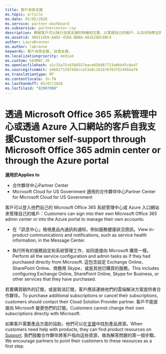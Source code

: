 ```yaml
---
title: 客戶自我支援
ms.topic: article
ms.date: 05/05/2020
ms.service: partner-dashboard
ms.subservice: partnercenter-csp
description: 瞭解客戶可以執行自我支援的時機和位置，以管理自己的帳戶，以及何時應洽詢其雲端解決方案提供者合作夥伴。
ms.assetid: 980116E0-AA02-45DA-BBBA-482E28DC8BC4
author: LauraBrenner
ms.author: labrenne
keywords: 客戶自我支援, 自我支援,
ms.localizationpriority: medium
ms.custom: SEOMAY.20
ms.openlocfilehash: a1c15a75c638d557eace058d67723a86645c6e47
ms.sourcegitcommit: e9b627159745bcce53a8c2b1676f63f5249bba76
ms.translationtype: MT
ms.contentlocale: zh-TW
ms.lasthandoff: 05/07/2020
ms.locfileid: "82907908"
---
```

# <a name="customer-self-support-through-microsoft-office-365-admin-center-or-through-the-azure-portal"></a><span data-ttu-id="bf7d2-104">透過 Microsoft Office 365 系統管理中心或透過 Azure 入口網站的客戶自我支援</span><span class="sxs-lookup"><span data-stu-id="bf7d2-104">Customer self-support through Microsoft Office 365 admin center or through the Azure portal</span></span>

<span data-ttu-id="bf7d2-105">**適用於**</span><span class="sxs-lookup"><span data-stu-id="bf7d2-105">**Applies to**</span></span>

-  <span data-ttu-id="bf7d2-106">合作夥伴中心</span><span class="sxs-lookup"><span data-stu-id="bf7d2-106">Partner Center</span></span>
-  <span data-ttu-id="bf7d2-107">Microsoft Cloud for US Government 適用的合作夥伴中心</span><span class="sxs-lookup"><span data-stu-id="bf7d2-107">Partner Center for Microsoft Cloud for US Government</span></span>

<span data-ttu-id="bf7d2-108">客戶可以登入他們自己的 Microsoft Office 365 系統管理中心或 Azure 入口網站來管理自己的帳戶：</span><span class="sxs-lookup"><span data-stu-id="bf7d2-108">Customers can sign into their own Microsoft Office 365 admin center or into the Azure portal to manage their own accounts:</span></span>

-   <span data-ttu-id="bf7d2-109">在「訊息中心」檢視產品內通訊和通知，例如服務健康狀況資訊。</span><span class="sxs-lookup"><span data-stu-id="bf7d2-109">View in-product communications and notifications, such as service health information, in the Message Center.</span></span>

-   <span data-ttu-id="bf7d2-110">執行所有的服務設定和系統管理工作，如同直接向 Microsoft 購買一樣。</span><span class="sxs-lookup"><span data-stu-id="bf7d2-110">Perform all the service configuration and admin tasks as if they had purchased directly from Microsoft.</span></span> <span data-ttu-id="bf7d2-111">這包含設定 Exchange Online、SharePoint Online、商務用 Skype，或是其他已購買的服務。</span><span class="sxs-lookup"><span data-stu-id="bf7d2-111">This includes configuring Exchange Online, SharePoint Online, Skype for Business, or other services that they have purchased.</span></span>

<span data-ttu-id="bf7d2-112">若要購買額外的訂閱，或是取消訂閱，客戶應該連絡他們的雲端解決方案提供者合作夥伴。</span><span class="sxs-lookup"><span data-stu-id="bf7d2-112">To purchase additional subscriptions or cancel their subscriptions, customers should contact their Cloud Solution Provider partner.</span></span> <span data-ttu-id="bf7d2-113">客戶不能直接向 Microsoft 變更他們的訂閱。</span><span class="sxs-lookup"><span data-stu-id="bf7d2-113">Customers cannot change their own subscriptions directly with Microsoft.</span></span>

<span data-ttu-id="bf7d2-114">如果客戶需要產品方面的協助，他們可以在[支援](https://partnercenter.microsoft.com/partner/support)中找到產品資源。</span><span class="sxs-lookup"><span data-stu-id="bf7d2-114">When customers need help with products, they can find product resources on [Support](https://partnercenter.microsoft.com/partner/support).</span></span> <span data-ttu-id="bf7d2-115">我們鼓勵合作夥伴將客戶指向這些資源，做為解答問題的第一個步驟。</span><span class="sxs-lookup"><span data-stu-id="bf7d2-115">We encourage partners to point their customers to these resources as a first step.</span></span>

 

 



